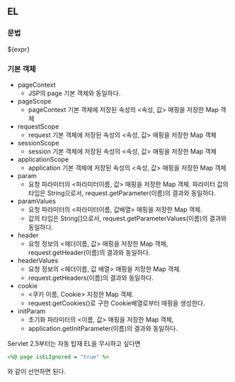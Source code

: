 ## EL

### 문법

${expr}

### 기본 객체

- pageContext
    - JSP의 page 기본 객체와 동일하다.
- pageScope
    - pageContext 기본 객체에 저장된 속성의 <속성, 값> 매핑을 저장한 Map 객체
- requestScope
    - request 기본 객체에 저장된 속성의 <속성, 값> 매핑을 저장한 Map 객체
- sessionScope
    - session 기본 객체에 저장된 속성의 <속성, 값> 매핑을 저장한 Map 객체
- applicationScope
    - application 기본 객체에 저장된 속성의 <속성, 값> 매핑을 저장한 Map 객체
- param
    - 요청 파라미터의 <파라미터이름, 값> 매핑을 저장한 Map 객체. 파라미터 값의 타입은 String으로서, request.getParameter(이름)의 결과와 동일하다.
- paramValues
    - 요청 파라미터의 <파라미터이름, 값배열> 매핑을 저장한 Map 객체.
    - 값의 타입은 String[]으로서, request.getParameterValues(이름)의 결과와 동일하다.
- header
    - 요청 정보의 <헤더이름, 값> 매핑을 저장한 Map 객체, request.getHeader(이름)의 결과와 동일하다.
- headerValues
    - 요청 정보의 <헤더이름, 값 배열> 매핑을 저장한 Map 객체.
    - request.getHeaders(이름)의 결과와 동일하다.
- cookie
    - <쿠키 이름, Cookie> 지정한 Map 객체.
    - request.getCookies()로 구한 Cookie배열로부터 매핑을 생성한다.
- initParam
    - 초기화 파라미터의 <이름, 값> 매핑을 저장한 Map 객체,
    - application.getInitParameter(이름)의 결과와 동일하다.


Servlet 2.5부터는 자동 탑재
EL을 무시하고 싶다면

```jsp
<%@ page isELIgnored = "true" %> 
```

와 같이 선언하면 된다.